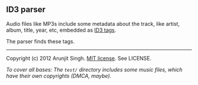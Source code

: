 ## ID3 parser

Audio files like MP3s include some metadata about the track, like artist,
album, title, year, etc, embedded as [ID3 tags](http://www.id3.org).

The parser finds these tags.

---
Copyright (c) 2012 Arunjit Singh.
[MIT license](http://www.opensource.org/licenses/mit-license.html).
See LICENSE.

*To cover all bases: The `test/` directory includes some music files, which have
their own copyrights (DMCA, maybe).*